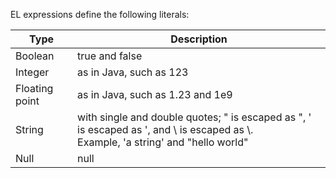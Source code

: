 EL expressions define the following literals:

| Type | Description |
|------|-------------|
| Boolean | true and false |
| Integer | as in Java, such as 123 |
| Floating point | as in Java, such as 1.23 and 1e9 |
| String | with single and double quotes; " is escaped as \", ' is escaped as \', and \ is escaped as \\.<br/>Example, 'a string' and "hello world" |
| Null | null |


